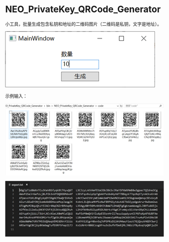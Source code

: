 # NEO_PrivateKey_QRCode_Generator

小工具，批量生成包含私钥和地址的二维码图片（二维码是私钥，文字是地址）。

![screenshot1](/img/screenshot1.png)

示例输入：

![screenshot1](/img/screenshot2.png)

![screenshot1](/img/screenshot3.png)